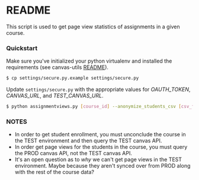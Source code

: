 # README

This script is used to get page view statistics of assignments in a given course.

### Quickstart ###

Make sure you've initialized your python virtualenv and installed the requirements (see canvas-utils  [README](https://github.com/Harvard-ATG/canvas-utils/blob/master/README.md)).

```sh
$ cp settings/secure.py.example settings/secure.py
```

Update ```settings/secure.py``` with the appropriate values for *OAUTH_TOKEN*, *CANVAS_URL*, and *TEST_CANVAS_URL*.

```sh
$ python assignmentviews.py [course_id] --anonymize_students_csv [csv_filename]
```

### NOTES ###

- In order to get student enrollment, you must unconclude the course in the TEST environment and then query the TEST canvas API.
- In order get page views for the students in the course, you must query the PROD canvas API, not the TEST canvas API. 
- It's an open question as to *why* we can't get page views in the TEST environment. Maybe because they aren't synced over from PROD along with the rest of the course data?
